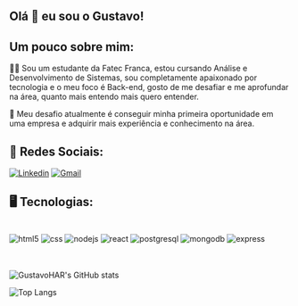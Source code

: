 ## Olá 🤙 eu sou o Gustavo!

## Um pouco sobre mim:
🧑‍🎓 Sou um estudante da Fatec Franca, estou cursando Análise e Desenvolvimento de Sistemas, sou completamente apaixonado por tecnologia e o meu foco é Back-end, gosto de me desafiar e me aprofundar na área, quanto mais entendo mais quero entender.

🎯 Meu desafio atualmente é conseguir minha primeira oportunidade em uma empresa e adquirir mais experiência e conhecimento na área.


## 📱 Redes Sociais:

[![Linkedin](https://img.shields.io/badge/LinkedIn-0077B5?style=for-the-badge&logo=linkedin&logoColor=white)](https://www.linkedin.com/in/gustavo-henrique-andrade-71384a253/)
[![Gmail](https://img.shields.io/badge/Gmail-D14836?style=for-the-badge&logo=gmail&logoColor=white)](mailto:gustavohenriquea91@gmail.com)

## 🖥️ Tecnologias:
<div style="display: inline_block"><br/>
    <img align="center" alt="html5" src="https://img.shields.io/badge/HTML-239120?style=for-the-badge&logo=html5&logoColor=white">
    <img align="center" alt="css" src="https://img.shields.io/badge/CSS3-1572B6?style=for-the-badge&logo=css3&logoColor=white">
    <img align="center" alt="nodejs" src="https://img.shields.io/badge/Node.js-43853D?style=for-the-badge&logo=node.js&logoColor=white">
    <img align="center" alt="react" src="https://img.shields.io/badge/react%20os-0088CC?style=for-the-badge&logo=reactos&logoColor=white">
    <img align="center" alt="postgresql" src="https://img.shields.io/badge/PostgreSQL-316192?style=for-the-badge&logo=postgresql&logoColor=white">
    <img align="center" alt="mongodb" src="https://img.shields.io/badge/MongoDB-4EA94B?style=for-the-badge&logo=mongodb&logoColor=white">
    <img align="center" alt="express" src="https://img.shields.io/badge/Express.js-404D59?style=for-the-badge">
</div>
<br/>
<br/>

![GustavoHAR's GitHub stats](https://github-readme-stats.vercel.app/api?username=GustavoHAR&show_icons=true&theme=dracula)

![Top Langs](https://github-readme-stats.vercel.app/api/top-langs/?username=GustavoHAR&stats_format=bytes)


